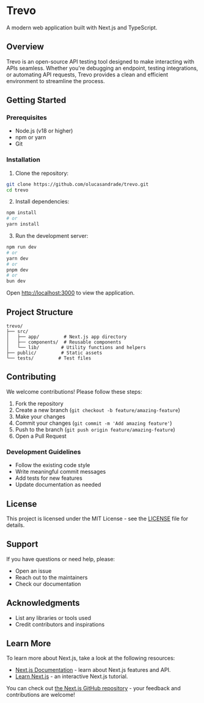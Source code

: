 # Trevo

A modern web application built with Next.js and TypeScript.

## Overview

Trevo is an open-source API testing tool designed to make interacting with APIs seamless. Whether you're debugging an endpoint, testing integrations, or automating API requests, Trevo provides a clean and efficient environment to streamline the process.

## Getting Started

### Prerequisites

- Node.js (v18 or higher)
- npm or yarn
- Git

### Installation

1. Clone the repository:
```bash
git clone https://github.com/olucasandrade/trevo.git
cd trevo
```

2. Install dependencies:
```bash
npm install
# or
yarn install
```

3. Run the development server:
```bash
npm run dev
# or
yarn dev
# or
pnpm dev
# or
bun dev
```

Open [http://localhost:3000](http://localhost:3000) to view the application.

## Project Structure

```
trevo/
├── src/
│   ├── app/         # Next.js app directory
│   ├── components/  # Reusable components
│   └── lib/        # Utility functions and helpers
├── public/         # Static assets
└── tests/         # Test files
```

## Contributing

We welcome contributions! Please follow these steps:

1. Fork the repository
2. Create a new branch (`git checkout -b feature/amazing-feature`)
3. Make your changes
4. Commit your changes (`git commit -m 'Add amazing feature'`)
5. Push to the branch (`git push origin feature/amazing-feature`)
6. Open a Pull Request

### Development Guidelines

- Follow the existing code style
- Write meaningful commit messages
- Add tests for new features
- Update documentation as needed

## License

This project is licensed under the MIT License - see the [LICENSE](LICENSE) file for details.

## Support

If you have questions or need help, please:
- Open an issue
- Reach out to the maintainers
- Check our documentation

## Acknowledgments

- List any libraries or tools used
- Credit contributors and inspirations

## Learn More

To learn more about Next.js, take a look at the following resources:

- [Next.js Documentation](https://nextjs.org/docs) - learn about Next.js features and API.
- [Learn Next.js](https://nextjs.org/learn) - an interactive Next.js tutorial.

You can check out [the Next.js GitHub repository](https://github.com/vercel/next.js) - your feedback and contributions are welcome!

